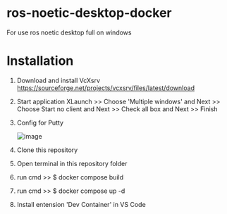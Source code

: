 # ros-noetic-desktop-docker
For use ros noetic desktop full on windows  

# Installation 
1. Download and install VcXsrv https://sourceforge.net/projects/vcxsrv/files/latest/download

2. Start application XLaunch >>
   Choose 'Multiple windows' and Next >>
   Choose Start no client and Next >>
   Check all box and Next >>
   Finish

3. Config for Putty

   
   ![image](https://github.com/JirawatChayayan/ros-noetic-desktop-docker/assets/51415869/bb373cc0-008b-49d0-b6fb-6705cf090346)


4. Clone this repository

5. Open terminal in this repository folder

6. run cmd  >> $ docker compose build

7. run cmd  >> $ docker compose up -d

8. Install entension 'Dev Container' in VS Code






